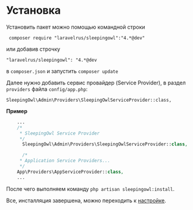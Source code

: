 # Установка

Установить пакет можно помощью командной строки
```
 composer require "laravelrus/sleepingowl":"4.*@dev"
```
или добавив строчку
```
"laravelrus/sleepingowl": "4.*@dev
```
в `composer.json` и запустить `composer update`

Далее нужно добавить сервис провайдер (Service Provider), в раздел `providers` файла `config/app.php`:

```
SleepingOwl\Admin\Providers\SleepingOwlServiceProvider::class,
```

**Пример**
```php
    ...
    /*
     * SleepingOwl Service Provider
     */
      SleepingOwl\Admin\Providers\SleepingOwlServiceProvider::class,

      /*
     * Application Service Providers...
     */
    App\Providers\AppServiceProvider::class,
    ...
```

После чего выполняем команду `php artisan sleepingowl:install`.

Все, инсталляция завершена, можно переходить к [настройке](configuration).
